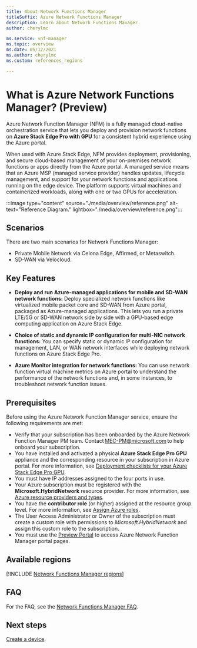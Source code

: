 ```yaml
---
title: About Network Functions Manager
titleSuffix: Azure Network Functions Manager
description: Learn about Network Functions Manager.
author: cherylmc

ms.service: vnf-manager
ms.topic: overview
ms.date: 05/12/2021
ms.author: cherylmc
ms.custom: references_regions

---
```

# What is Azure Network Functions Manager? (Preview)

Azure Network Function Manager (NFM) is a fully managed cloud-native orchestration service that lets you deploy and provision network functions on **Azure Stack Edge Pro with GPU** for a consistent hybrid experience using the Azure portal.
  
When used with Azure Stack Edge, NFM provides deployment, provisioning, and secure cloud-based management of your on-premises network functions or apps directly from the Azure portal. A managed service means that an Azure MSP (managed service provider) handles updates, lifecycle management, and support for your network functions and applications running on the edge device. The platform supports virtual machines and containerized workloads, along with one or two GPUs for acceleration.

:::image type="content" source="./media/overview/reference.png" alt-text="Reference Diagram." lightbox="./media/overview/reference.png":::

## <a name="scenarios"></a>Scenarios

There are two main scenarios for Network Functions Manager:

* Private Mobile Network via Celona Edge, Affirmed, or Metaswitch.
* SD-WAN via Velocloud.

## <a name="features"></a>Key Features

* **Deploy and run Azure-managed applications for mobile and SD-WAN network functions:** Deploy specialized network functions like virtualized mobile packet core and SD-WAN from Azure portal, packaged as Azure-managed applications. This lets you run a private LTE/5G or SD-WAN network side by side with a GPU-based edge computing application on Azure Stack Edge.

* **Choice of static and dynamic IP configuration for multi-NIC network functions:** You can specify static or dynamic IP configuration for management, LAN, or WAN network interfaces while deploying network functions on Azure Stack Edge Pro.

* **Azure Monitor integration for network functions:** You can use network function virtual machine metrics on Azure portal to understand the performance of the network functions and, in some instances, to troubleshoot network function issues.

## <a name="pre"></a>Prerequisites

Before using the Azure Network Function Manager service, ensure the following requirements are met:

* Verify that your subscription has been onboarded by the Azure Network Function Manager PM team. Contact MEC-PM@microsoft.com to help onboard your subscription. 
* You have installed and activated a physical **Azure Stack Edge Pro GPU** appliance and the corresponding resource in your subscription in Azure portal. For more information, see [Deployment checklists for your Azure Stack Edge Pro GPU](../databox-online/azure-stack-edge-gpu-deploy-checklist.md).
* You must have IP addresses assigned to the four ports in use.
* Your Azure subscription must be registered with the **Microsoft.HybridNetwork** resource provider. For more information, see [Azure resource providers and types](../azure-resource-manager/management/resource-providers-and-types.md).
* You have the **contributor role** (or higher) assigned at the resource group level. For more information, see [Assign Azure roles](../role-based-access-control/role-assignments-portal.md).
* The User Access Administrator or Owner of the subscription must create a custom role with permissions to *Microsoft.HybridNetwork* and assign this custom role to the subscription.
* You must use the [Preview Portal](https://aka.ms/AzureNetworkFunctionManager) to access Azure Network Function Manager portal pages.

## <a name="regions"></a>Available regions

[!INCLUDE [Network Functions Manager regions](../../includes/network-functions-manager-regions-include.md)]

## <a name="faq"></a>FAQ

For the FAQ, see the [Network Functions Manager FAQ](faq.md).

## Next steps

[Create a device](create-device.md).
